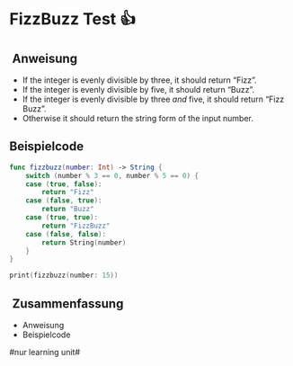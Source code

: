 # FizzBuzz Test 👍

##  Anweisung
-   If the integer is evenly divisible by three, it should return “Fizz”.
-   If the integer is evenly divisible by five, it should return “Buzz”.
-   If the integer is evenly divisible by three  _and_  five, it should return “Fizz Buzz”.
-   Otherwise it should return the string form of the input number.

## Beispielcode
```swift
func fizzbuzz(number: Int) -> String {
    switch (number % 3 == 0, number % 5 == 0) {
    case (true, false):
        return "Fizz"
    case (false, true):
        return "Buzz"
    case (true, true):
        return "FizzBuzz"
    case (false, false):
        return String(number)
    }
}

print(fizzbuzz(number: 15))
```

##  Zusammenfassung
- Anweisung
- Beispielcode


#nur learning unit#